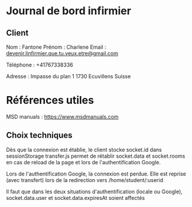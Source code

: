 # Journal de bord infirmier

## Client

Nom : Fantone
Prénom : Charlene
Email : devenir.linfirmier.que.tu.veux.etre@gmail.com

Téléphone : +41767338336

Adresse :
Impasse du plan 1
1730 Ecuvillens
Suisse

# Références utiles

MSD manuals : https://www.msdmanuals.com


## Choix techniques

Dès que la connexion est établie, le client stocke socket.id dans sessionStorage
transfer.js permet de rétablir socket.data et socket.rooms en cas de reload de la page et lors de l'authentification Google.

Lors de l'authentification Google, la connexion est perdue.
Elle est reprise (avec transfert) lors de la redirection vers /home/student/:userid

Il faut que dans les deux situations d'authentification (locale ou Google), socket.data.user et socket.data.expiresAt soient affectés


